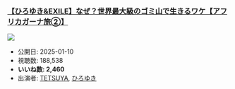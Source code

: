 ### [【ひろゆき&EXILE】なぜ？世界最大級のゴミ山で生きるワケ【アフリカガーナ旅②】](https://www.youtube.com/watch?v=nJDdh9Mi1M0)
[![](https://img.youtube.com/vi/nJDdh9Mi1M0/sddefault.jpg)](https://www.youtube.com/watch?v=nJDdh9Mi1M0)
-   公開日: 2025-01-10
-   視聴数: 188,538
-   **いいね数: 2,460**
-   出演者: [TETSUYA](/rehacq_fan/people/TETSUYA "wikilink"), [ひろゆき](/rehacq_fan/people/ひろゆき "wikilink")
